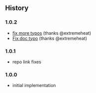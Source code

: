 ## History

### 1.0.2
* [fix more typos](https://github.com/extremeheat/dumb-csv/commit/8cf22ff3cacc973b66dffe02140ee2940d1b79da) (thanks @extremeheat)
* [Fix doc typo](https://github.com/extremeheat/dumb-csv/commit/70719dcb89b6aaeeb085351d436c66d7cebea900) (thanks @extremeheat)

### 1.0.1
* repo link fixes

### 1.0.0

* initial implementation
